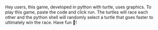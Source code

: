 Hey users, this game, developed in python with turtle, uses graphics. To play this game, paste the code and click run. The turtles will race each other and the python shell will randomly select a turtle that goes faster to ultimately win the race. Have fun 🤩!
